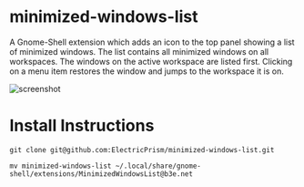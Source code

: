 minimized-windows-list
======================

A Gnome-Shell extension which adds an icon to the top panel showing a list of minimized 
windows. The list contains all minimized windows on all workspaces. The windows on the 
active workspace are listed first. Clicking on a menu item restores the window and jumps 
to the workspace it is on.

![screenshot](https://github.com/cboehme/minimized-windows-list/raw/master/screenshot.png)

Install Instructions
======================

```
git clone git@github.com:ElectricPrism/minimized-windows-list.git
```

```
mv minimized-windows-list ~/.local/share/gnome-shell/extensions/MinimizedWindowsList@b3e.net
```